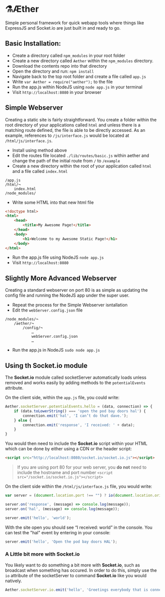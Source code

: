 # ⚗Æther
Simple personal framework for quick webapp tools where things like ExpressJS and Socket.io
are just built in and ready to go.

## Basic Installation:
+ Create a directory called `npm_modules` in your root folder
+ Create a new directory called `Aether` within the `npm_modules` directory.
+ Download the contents repo into that directory
+ Open the directory and run: `npm install`
+ Navigate back to the top root folder and create a file called `app.js`
+ Write `var Aether = require("aether");` to the file
+ Run the app.js within NodeJS using `node app.js` in your terminal
+ Visit `http://localhost:8080` in your browser

## Simple Webserver
Creating a static site is fairly straightforward. You create a folder within the root directory of your applications called `html` and unless there is a matching route defined, the file is able to be directly accessed. As an example, references to `/js/interface.js` would be located at `/html/js/interface.js`.
+ Install using method above
+ Edit the routes file located `./lib/routes/basic.js` within aether and change the path of the initial route from `/` to `/example`
+ Create a new directory within the root of your application called `html` and a file called `index.html`
```
/app.js
/html/¬
    index.html
/node_modules/
```
+ Write some HTML into that new html file
```html
<!doctype html>
<html>
    <head>
        <title>My Awesome Page!</title>
    </head>
    <body>
        <h1>Welcome to my Awesome Static Page!</h1>
    </body>
</html>
```
+ Run the app.js file using NodeJS ``` node app.js ```
+ Visit `http://localhost:8080`

## Slightly More Advanced Webserver
Creating a standard webserver on port 80 is as simple as updating the config file and running the NodeJS app under the super user.
+ Repeat the process for the Simple Webserver isntallation
+ Edit the `webServer.config.json` file
```
/node_modules/¬
    /aether/¬
        /config/¬
            …
            webServer.config.json
            …
```
+ Run the app.js in NodeJS `sudo node app.js`

## Using th Socket.io module
The **Socket.io** module called socketServer automatically loads unless removed and works easily by adding methods to the `potentialEvents` attribute.

On the client side, within the `app.js` file, you could write:
```JavaScript
Aether.socketServer.potentialEvents.hello = (data, connection) => {
    if (data.toLowerString() === 'open the pod bay doors hal') {
        connection.emit('hal', 'I can’t do that dave.');
    } else {
        connection.emit('response', 'I received: ' + data);
    }
}
```
You would then need to include the **Socket.io** script within your HTML which can be done by either using a CDN or the header script:
```html
<script src="http://localhost:8080/socket.io/socket.io.js"></script>
```
> If you are using port 80 for your web server, you **do not** need to include the hostname and port number `<script src="/socket.io/socket.io.js"></script>`

On the client side within the `/html/js/interface.js` file, you would write:
```JavaScript
var server = (document.location.port !== "") ? io(document.location.origin + ':' + document.location.port) : io();

server.on('response', (message) => console.log(message));
server.on('hal', (message) => console.log(message));

server.emit('hello', 'world');
```
With the site open you should see “I received: world” in the console. You can test the "hal" event by entering in your console:
```JavaScript
server.emit('hello', 'Open the pod bay doors HAL');
```
### A Little bit more with Socket.io
You likely want to do something a bit more with **Socket.io**, such as broadcast when something has occured. In order to do this, simply use the `io` attribute of the socketServer to command **Socket.io** like you would natively.
```JavaScript
Aether.socketServer.io.emit('hello', 'Greetings everybody that is connected!');
```
